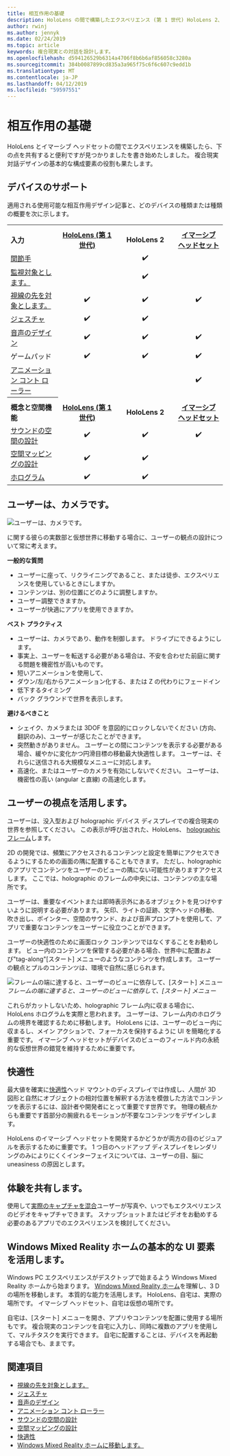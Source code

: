 ```yaml
---
title: 相互作用の基礎
description: HoloLens の間で構築したエクスペリエンス (第 1 世代) HoloLens 2、イマーシブ ヘッドセットを共有すると便利ですが見つかりましたいくつを書き留めるが開始されました。
author: rwinj
ms.author: jennyk
ms.date: 02/24/2019
ms.topic: article
keywords: 複合現実との対話を設計します。
ms.openlocfilehash: d594126529b6314a4706f8b6b6af856058c3280a
ms.sourcegitcommit: 384b0087899cd835a3a965f75c6f6c607c9edd1b
ms.translationtype: MT
ms.contentlocale: ja-JP
ms.lasthandoff: 04/12/2019
ms.locfileid: "59597551"
---
```

# <a name="interaction-fundamentals"></a>相互作用の基礎

HoloLens とイマーシブ ヘッドセットの間でエクスペリエンスを構築したら、下の点を共有すると便利ですが見つかりましたを書き始めたしました。 複合現実対話デザインの基本的な構成要素の役割も果たします。

## <a name="device-support"></a>デバイスのサポート

適用される使用可能な相互作用デザイン記事と、どのデバイスの種類または種類の概要を次に示します。
<br>

<table>

<th>
<tr>

<td style="width:150px;"><strong>入力</strong></td>
<td style="width:150px; text-align: center;"><a href="hololens-hardware-details.md"><strong>HoloLens (第 1 世代)</strong></a></td>
<td style="width:150px; text-align: center;"><strong>HoloLens 2</strong></td>
<td style="width:150px; text-align: center;"><a href="immersive-headset-hardware-details.md"><strong>イマーシブ ヘッドセット</strong></a></td>
</tr>
</th>
 
<tr>
<td> <a href="gestures.md">関節手</a></td><td style="text-align: center;"></td><td style="text-align: center;">✔️</td><td></td>

</tr><tr>
<td> <a href="gaze-targeting.md">監視対象とします。</a></td><td style="text-align: center;"></td><td style="text-align: center;">✔️</td><td style="text-align: center;"></td>
</tr><tr>
<td> <a href="gaze-targeting.md">視線の先を対象とします。</a></td><td style="text-align: center;">✔️</td><td style="text-align: center;">✔️</td><td style="text-align: center;">✔️</td>
</tr><tr>
<td> <a href="gestures.md">ジェスチャ</a></td><td style="text-align: center;">✔️</td><td style="text-align: center;">✔️</td><td></td>
</tr><tr>
<td> <a href="voice-design.md">音声のデザイン</a></td><td style="text-align: center;">✔️</td><td style="text-align: center;">✔️</td><td style="text-align: center;">✔️</td>
</tr><tr>
<td> ゲームパッド</td><td style="text-align: center;">✔️</td><td style="text-align: center;">✔️</td><td style="text-align: center;">✔️</td>
</tr>
<tr>
<td> <a href="motion-controllers.md">アニメーション コント ローラー</a></td><td></td><td style="text-align: center;"></td><td style="text-align: center;">✔️</td>

</tr>
<th>
<tr>
<td style="width:150px;"><strong>概念と空間機能</strong></td>
<td style="width:150px; text-align: center;"><a href="hololens-hardware-details.md"><strong>HoloLens (第 1 世代)</strong></a></td>
<td style="width:150px; text-align: center;"><strong>HoloLens 2</strong></td>
<td style="width:150px; text-align: center;"><a href="immersive-headset-hardware-details.md"><strong>イマーシブ ヘッドセット</strong></a></td>
</tr>
</th>
<tr>

<td> <a href="spatial-sound-design.md">サウンドの空間の設計</a></td><td style="text-align: center;">✔️</td><td style="text-align: center;">✔️</td><td style="text-align: center;">✔️</td>
</tr><tr>
<td> <a href="spatial-mapping-design.md">空間マッピングの設計</a></td><td style="text-align: center;">✔️</td><td style="text-align: center;">✔️</td><td></td>
</tr><tr>
<td> <a href="hologram.md">ホログラム</a></td><td style="text-align: center;">✔️</td><td style="text-align: center;">✔️</td><td></td>
</tr>

</table>

## <a name="the-user-is-the-camera"></a>ユーザーは、カメラです。

![ユーザーは、カメラです。](images/useriscamera-640px.jpg)

に関する彼らの実数部と仮想世界に移動する場合に、ユーザーの観点の設計について常に考えます。

**一般的な質問**
* ユーザーに座って、リクライニングであること、または徒歩、エクスペリエンスを使用しているときにしますか。
* コンテンツは、別の位置にどのように調整しますか。
* ユーザー調整できますか。
* ユーザーが快適にアプリを使用できますか。

**ベスト プラクティス**
* ユーザーは、カメラであり、動作を制御します。 ドライブにできるようにします。
* 事実上、ユーザーを転送する必要がある場合は、不安を合わせた前庭に関する問題を機密性が高いものです。
* 短いアニメーションを使用して、
* ダウン/左/右からアニメーション化する、または Z の代わりにフェードイン
* 低下するタイミング
* バック グラウンドで世界を表示します。

**避けるべきこと**
* シェイク、カメラまたは 3DOF を意図的にロックしないでください (方向、翻訳のみ)、ユーザーが感じたことができます。
* 突然動きがありません。 ユーザーとの間にコンテンツを表示する必要がある場合、緩やかに変化かつ円滑目標の移動最大快適性します。 ユーザーは、それらに送信される大規模なメニューに対応します。
* 高速化、またはユーザーのカメラを有効にしないでください。 ユーザーは、機密性の高い (angular と直線) の高速化します。

## <a name="leverage-the-users-perspective"></a>ユーザーの視点を活用します。

ユーザーは、没入型および holographic デバイス ディスプレイでの複合現実の世界を参照してください。 この表示が呼び出された、HoloLens、 [holographic フレーム](holographic-frame.md)します。

2D の開発では、頻繁にアクセスされるコンテンツと設定を簡単にアクセスできるようにするための画面の隅に配置することもできます。 ただし、holographic のアプリでコンテンツをユーザーのビューの隅にない可能性がありますアクセスします。 ここでは、holographic のフレームの中央には、コンテンツの主な場所です。

ユーザーは、重要なイベントまたは即時表示外にあるオブジェクトを見つけやすいように説明する必要があります。 矢印、ライトの証跡、文字ヘッドの移動、吹き出し、ポインター、空間のサウンド、および音声プロンプトを使用して、アプリで重要なコンテンツをユーザーに役立つことができます。

ユーザーの快適性のために画面ロック コンテンツではなくすることをお勧めします。 ビュー内のコンテンツを保管する必要がある場合、世界中に配置および"tag-along"[スタート] メニューのようなコンテンツを作成します。 ユーザーの観点とプルのコンテンツは、環境で自然に感じられます。

![フレームの端に達すると、ユーザーのビューに依存して、[スタート] メニュー](images/tagalong-1000px.jpg)<br>
*フレームの端に達すると、ユーザーのビューに依存して、[スタート] メニュー*

これらがカットしないため、holographic フレーム内に収まる場合に、HoloLens ホログラムを実際と思われます。 ユーザーは、フレーム内のホログラムの境界を確認するために移動します。 HoloLens には、ユーザーのビュー内に収まるし、メイン アクションで、フォーカスを保持するように UI を簡略化する重要です。 イマーシブ ヘッドセットがデバイスのビューのフィールド内の永続的な仮想世界の錯覚を維持するために重要です。

## <a name="user-comfort"></a>快適性

最大値を確実に[快適性](comfort.md)ヘッド マウントのディスプレイでは作成し、人間が 3D 図形と自然にオブジェクトの相対位置を解釈する方法を模倣した方法でコンテンツを表示するには、設計者や開発者にとって重要です世界です。 物理の観点からも重要です首部分の腕疲れるモーションが不要なコンテンツをデザインします。

HoloLens のイマーシブ ヘッドセットを開発するかどうかが両方の目のビジュアルを表示するために重要です。 1 つ目のヘッドアップ ディスプレイをレンダリングのみによりにくくインターフェイスについては、ユーザーの目、脳に uneasiness の原因とします。

## <a name="share-your-experience"></a>体験を共有します。

使用して[実際のキャプチャを混合](mixed-reality-capture.md)ユーザーが写真や、いつでもエクスペリエンスのビデオをキャプチャできます。 スナップショットまたはビデオをお勧めする必要のあるアプリでのエクスペリエンスを検討してください。

## <a name="leverage-basic-ui-elements-of-the-windows-mixed-reality-home"></a>Windows Mixed Reality ホームの基本的な UI 要素を活用します。

Windows PC エクスペリエンスがデスクトップで始まるよう Windows Mixed Reality ホームから始まります。 [Windows Mixed Reality ホーム](navigating-the-windows-mixed-reality-home.md)を理解し、3 D の場所を移動します。 本質的な能力を活用します。 HoloLens、自宅は、実際の場所です。 イマーシブ ヘッドセット、自宅は仮想の場所です。

自宅は、[スタート] メニューを開き、アプリやコンテンツを配置に使用する場所もです。 複合現実のコンテンツを自宅に入力し、同時に複数のアプリを使用して、マルチタスクを実行できます。 自宅に配置することは、デバイスを再起動する場合でも、ままです。

## <a name="see-also"></a>関連項目
* [視線の先を対象とします。](gaze-targeting.md)
* [ジェスチャ](gestures.md)
* [音声のデザイン](voice-design.md)
* [アニメーション コント ローラー](motion-controllers.md)
* [サウンドの空間の設計](spatial-sound-design.md)
* [空間マッピングの設計](spatial-mapping-design.md)
* [快適性](comfort.md)
* [Windows Mixed Reality ホームに移動します。](navigating-the-windows-mixed-reality-home.md)
